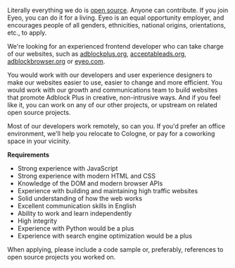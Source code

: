 <? include jobs/header ?>

Literally everything we do is [open source](https://hg.adblockplus.org). Anyone can contribute. If you join Eyeo, you can do it for a living. Eyeo is an equal opportunity employer, and encourages people of all genders, ethnicities, national origins, orientations, etc., to apply.

We're looking for an experienced frontend developer who can take charge of our websites, such as [adblockplus.org](https://adblockplus.org), [acceptableads.org](https://acceptableads.org), [adblockbrowser.org](https://adblockbrowser.org) or [eyeo.com](https://eyeo.com).

You would work with our developers and user experience designers to make our websites easier to use, easier to change and more efficient. You would work with our growth and communications team to build websites that promote Adblock Plus in creative, non-intrusive ways. And if you feel like it, you can work on any of our other projects, or upstream on related open source projects.

Most of our developers work remotely, so can you. If you'd prefer an office environment, we'll help you relocate to Cologne, or pay for a coworking space in your vicinity.

**Requirements**

- Strong experience with JavaScript
- Strong experience with modern HTML and CSS
- Knowledge of the DOM and modern browser APIs
- Experience with building and maintaining high traffic websites
- Solid understanding of how the web works
- Excellent communication skills in English
- Ability to work and learn independently
- High integrity
- Experience with Python would be a plus
- Experience with search engine optimization would be a plus

When applying, please include a code sample or, preferably, references to open source projects you worked on.

<? include jobs/footer ?>
